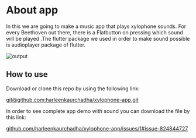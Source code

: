 # About app

In this we are going to make a music app that plays xylophone sounds. For every Beethoven out there, there is a Flatbutton on pressing which sound will be played .The flutter package we used in order to make sound possible is audioplayer package of flutter.

![output](https://user-images.githubusercontent.com/23056679/110372552-71476c80-8074-11eb-88b1-c9c5d1258e50.gif)

## How to use

Download or clone this repo by using the following link:

[<u>git@github.com:harleenkaurchadha/xylophone-app.git</u>](https://git@github.com:harleenkaurchadha/xylophone-app.git)

In order to see complete app demo with sound you can download the file by this link:

[<u>github.com/harleenkaurchadha/xylophone-app/issues/1#issue-824844727</u>](https://github.com/harleenkaurchadha/xylophone-app/issues/1#issue-824844727)

